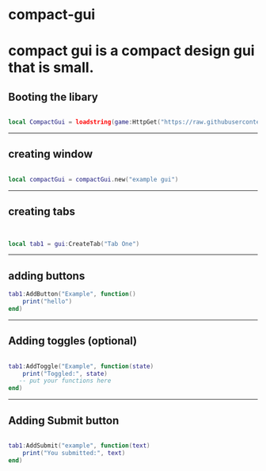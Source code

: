 # compact-gui


# compact gui is a compact design gui that is small.


## Booting the libary

```lua

local CompactGui = loadstring(game:HttpGet("https://raw.githubusercontent.com/AzxerMan000/compact-gui/refs/heads/main/Source.lua"))()


```


----

## creating window


```lua

local compactGui = compactGui.new("example gui")

```

------




## creating tabs 


```lua


local tab1 = gui:CreateTab("Tab One")

```


---

## adding buttons

```lua
tab1:AddButton("Example", function()
    print("hello")
end)

```

---


## Adding toggles (optional)


```lua

tab1:AddToggle("Example", function(state)
    print("Toggled:", state)
   -- put your functions here
end)

```
---

## Adding Submit button


```lua

tab1:AddSubmit("example", function(text)
    print("You submitted:", text)
end)
```
